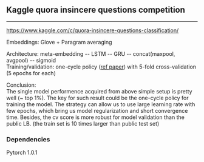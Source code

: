 ## Kaggle quora insincere questions competition

----
https://www.kaggle.com/c/quora-insincere-questions-classification/

Embeddings: Glove + Paragram averaging 
  
Architecture: meta-embedding -- LSTM -- GRU -- concat(maxpool, avgpool) -- sigmoid  
Training/validation: one-cycle policy ([ref paper](https://arxiv.org/pdf/1803.09820.pdf)) with 5-fold cross-validation (5 epochs for each)  
  
Conclusion:  
The single model performence acquired from above simple setup is pretty well (~ top 1%). The key for such result could be the one-cycle policy for training the model. The strategy can allow us to use large learning rate with few epochs, which bring us model regularization and short convergence time. Besides, the cv score is more robust for model validation than the public LB. (the train set is 10 times larger than public test set)

### Dependencies
Pytorch 1.0.1

